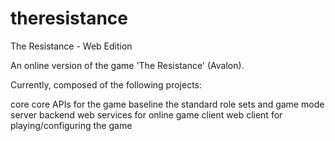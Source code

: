 theresistance
=============

The Resistance - Web Edition

An online version of the game 'The Resistance' (Avalon).

Currently, composed of the following projects:

core		core APIs for the game
baseline	the standard role sets and game mode
server		backend web services for online game
client		web client for playing/configuring the game
